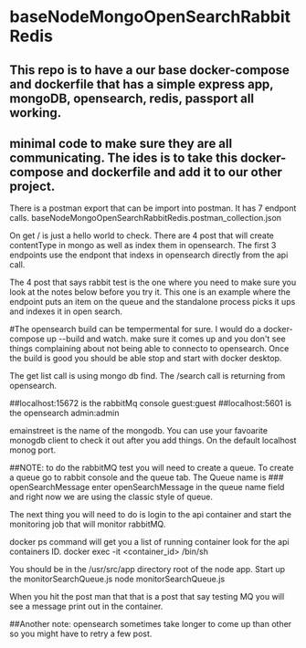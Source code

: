 # baseNodeMongoOpenSearchRabbitRedis
## This repo is to have a our base docker-compose and dockerfile that has a simple express app, mongoDB, opensearch, redis, passport all working.

## minimal code to make sure they are all communicating. The ides is to take this  docker-compose and dockerfile and add it to our other project.

There is a postman export that can be import into postman.
It has 7 endpont calls. baseNodeMongoOpenSearchRabbitRedis.postman_collection.json

On get / is just a hello world to check.
There are 4 post that will create contentType in mongo as well as index them in opensearch. The first 3  endpoints use the endpont that indexs in opensearch directly from the api call.

The 4 post that says rabbit test  is the one where you need to make sure you look at the notes below before you try it. This one is an example where the endpoint puts an item on the queue and the standalone process picks it ups and indexes it in open search. 

#The opensearch build can be tempermental for sure. I would do a docker-compose up --build and watch. make sure it comes up and you don't see things complaining about not being able to connecto to opensearch. Once the build is good you should be able stop and start with docker desktop.

The get list call is  using mongo db find.
The /search call is returning from opensearch.

##localhost:15672 is the rabbitMq console guest:guest
##localhost:5601 is the opensearch admin:admin

emainstreet is the name of the mongodb. You can use your favoarite monogdb client to check it out after you add things.
On the default localhost monog port.

##NOTE: to do the rabbitMQ test you will need to create a queue.
To create a queue go to rabbit console and the queue tab.
The Queue name is ### openSearchMessage enter openSearchMessage in the queue name field and right now we are using the classic style of queue.

The next thing you will need to do is login to the api container and start the monitoring job that will monitor rabbitMQ.

docker ps  command will get you a list of running container look for the api containers ID.
docker exec -it <container_id> /bin/sh

You should be in the /usr/src/app directory root of the node app.
Start up the monitorSearchQueue.js
node monitorSearchQueue.js 

When you hit the post man that that is a post that say testing MQ you will see a message print out in the container. 

##Another note: opensearch sometimes take longer to come up than other so you might have to retry a few post.


